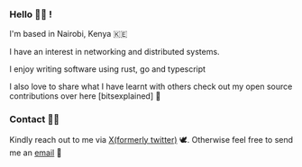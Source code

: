 ### Hello 👋🏾 !

I'm based in Nairobi, Kenya 🇰🇪

I have an interest in networking and distributed systems.

I enjoy writing software using rust, go and typescript

I also love to share what I have learnt with others check out my open source contributions over here [bitsexplained] 🌱



### Contact 🤙🏾

Kindly reach out to me via [X(formerly twitter)] 🕊️. Otherwise feel free to send
me an [email] 📮

[email]: mailto:ndirangu@bitsexplained.com
[X(formerly twitter)]: https://twitter.com/MuatheNdirangu
[contributions]: https://github.com/bitsexplained
